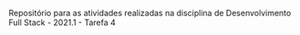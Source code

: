 Repositório para as atividades realizadas na disciplina de Desenvolvimento Full Stack - 2021.1 - Tarefa 4
